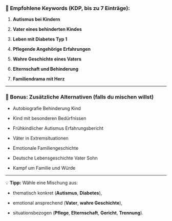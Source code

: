 ### 🔑 Empfohlene Keywords (KDP, bis zu 7 Einträge):

1. **Autismus bei Kindern**
    
2. **Vater eines behinderten Kindes**
    
3. **Leben mit Diabetes Typ 1**
    
4. **Pflegende Angehörige Erfahrungen**
    
5. **Wahre Geschichte eines Vaters**
    
6. **Elternschaft und Behinderung**
    
7. **Familiendrama mit Herz**
    

* * *

### 🧠 Bonus: Zusätzliche Alternativen (falls du mischen willst)

* Autobiografie Behinderung Kind
    
* Kind mit besonderen Bedürfnissen
    
* Frühkindlicher Autismus Erfahrungsbericht
    
* Väter in Extremsituationen
    
* Emotionale Familiengeschichte
    
* Deutsche Lebensgeschichte Vater Sohn
    
* Kampf um Familie und Würde
    

* * *

💡 **Tipp:** Wähle eine Mischung aus:

* thematisch konkret (**Autismus**, **Diabetes**),
    
* emotional ansprechend (**Vater**, **wahre Geschichte**),
    
* situationsbezogen (**Pflege**, **Elternschaft**, **Gericht**, **Trennung**).
    

